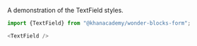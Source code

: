A demonstration of the TextField styles.

```js
import {TextField} from "@khanacademy/wonder-blocks-form";

<TextField />
```